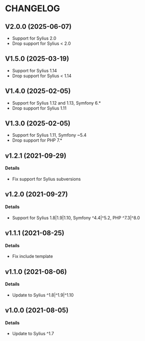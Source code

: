 # CHANGELOG

## V2.0.0 (2025-06-07)

- Support for Sylius 2.0
- Drop support for Sylius < 2.0


## V1.5.0 (2025-03-19)

- Support for Sylius 1.14
- Drop support for Sylius < 1.14

## V1.4.0 (2025-02-05)

- Support for Sylius 1.12 and 1.13, Symfony 6.*
- Drop support for Sylius 1.11

## V1.3.0 (2025-02-05)

- Support for Sylius 1.11, Symfony ~5.4
- Drop support for PHP 7.*

## v1.2.1 (2021-09-29)

#### Details

- Fix support for Sylius subversions

## v1.2.0 (2021-09-27)

#### Details

- Support for Sylius 1.8|1.9|1.10, Symfony ^4.4|^5.2, PHP ^7.3|^8.0

## v1.1.1 (2021-08-25)

#### Details

- Fix include template 

## v1.1.0 (2021-08-06)

#### Details

- Update to Sylius ^1.8|^1.9|^1.10

## v1.0.0 (2021-08-05)

#### Details

- Update to Sylius ^1.7
